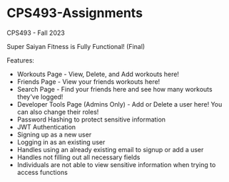 # CPS493-Assignments
CPS493 - Fall 2023

Super Saiyan Fitness is Fully Functional! (Final)

Features:
+ Workouts Page - View, Delete, and Add workouts here!
+ Friends Page - View your friends workouts here!
+ Search Page - Find your friends here and see how many workouts they've logged!
+ Developer Tools Page (Admins Only) - Add or Delete a user here! You can also change their roles!
+ Password Hashing to protect sensitive information
+ JWT Authentication
+ Signing up as a new user
+ Logging in as an existing user
+ Handles using an already existing email to signup or add a user
+ Handles not filling out all necessary fields
+ Individuals are not able to view sensitive information when trying to access functions

